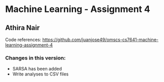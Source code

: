 # Machine Learning - Assignment 4
## Athira Nair
Code references:
https://github.com/juanjose49/omscs-cs7641-machine-learning-assignment-4

### Changes in this version:
- SARSA has been added
- Write analyses to CSV files
